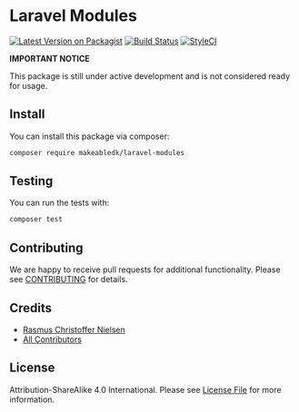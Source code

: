 
# Laravel Modules

[![Latest Version on Packagist](https://img.shields.io/packagist/v/makeabledk/laravel-modules.svg?style=flat-square)](https://packagist.org/packages/makeabledk/laravel-modules)
[![Build Status](https://img.shields.io/travis/makeabledk/laravel-modules/master.svg?style=flat-square)](https://travis-ci.org/makeabledk/laravel-modules)
[![StyleCI](https://styleci.io/repos/123456789/shield?branch=master)](https://styleci.io/repos/123456789)


**IMPORTANT NOTICE** 

This package is still under active development and is not considered ready for usage.

## Install

You can install this package via composer:

``` bash
composer require makeabledk/laravel-modules
```

## Testing

You can run the tests with:

```bash
composer test
```

## Contributing

We are happy to receive pull requests for additional functionality. Please see [CONTRIBUTING](CONTRIBUTING.md) for details.

## Credits

- [Rasmus Christoffer Nielsen](https://github.com/rasmuscnielsen)
- [All Contributors](../../contributors)

## License

Attribution-ShareAlike 4.0 International. Please see [License File](LICENSE.md) for more information.
